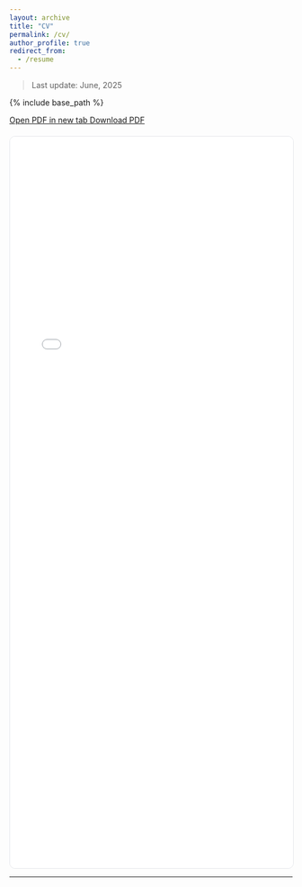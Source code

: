 ```yaml
---
layout: archive
title: "CV"
permalink: /cv/
author_profile: true
redirect_from:
  - /resume
---
```


> Last update: June, 2025

{% include base_path %}

<!-- ===== Inline PDF preview ===== -->
<div style="margin: 0 0 1.25rem 0;">
  <a class="btn btn--primary btn--small" href="{{ '/files/CV_DogusBerkKocak.pdf' | relative_url }}" target="_blank" rel="noopener">
    Open PDF in new tab
  </a>
  <a class="btn btn--small" href="{{ '/files/CV_DogusBerkKocak.pdf' | relative_url }}" download>
    Download PDF
  </a>
</div>

<div style="position: relative; width: 100%; padding-bottom: 1300px; height: 0; border: 1px solid #e5e7eb; border-radius: 10px; overflow: hidden;">
  <iframe
    src="{{ '/files/CV_DogusBerkKocak.pdf#view=FitH' | relative_url }}"
    title="CV Preview"
    style="position:absolute; top:0; left:0; width:100%; height:100%; border:0;"
  ></iframe>
</div>

---

